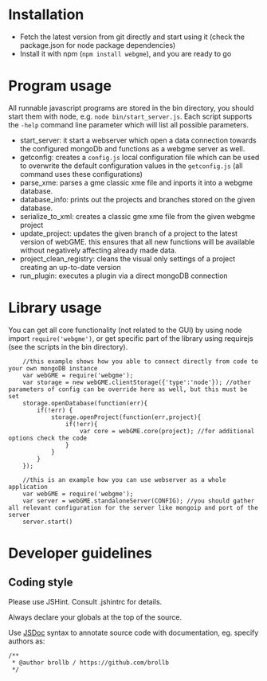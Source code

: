 # Installation

* Fetch the latest version from git directly and start using it (check the package.json for node package dependencies)
* Install it with npm (`npm install webgme`), and you are ready to go

# Program usage

All runnable javascript programs are stored in the bin directory, you should start them with node, e.g. `node bin/start_server.js`.
Each script supports the `-help` command line parameter which will list all possible parameters.

* start_server: it start a webserver which open a data connection towards the configured mongoDb and functions as a webgme server as well.
* getconfig: creates a `config.js` local configuration file which can be used to overwrite the default configuration values in the `getconfig.js` (all command uses these configurations)  
* parse_xme: parses a gme classic xme file and inports it into a webgme database.
* database_info: prints out the projects and branches stored on the given database.
* serialize_to_xml: creates a classic gme xme file from the given webgme project
* update_project: updates the given branch of a project to the latest version of webGME. this ensures that all new functions will be available without negatively affecting already made data.
* project_clean_registry: cleans the visual only settings of a project creating an up-to-date version
* run_plugin: executes a plugin via a direct mongoDB connection

# Library usage

You can get all core functionality (not related to the GUI) by using node import `require('webgme')`, or get specific part of the library 
using requirejs (see the scripts in the bin directory). 

```
    //this example shows how you able to connect directly from code to your own mongoDB instance
	var webGME = require('webgme');
	var storage = new webGME.clientStorage({'type':'node'}); //other parameters of config can be override here as well, but this must be set
	storage.openDatabase(function(err){
		if(!err) {
		    storage.openProject(function(err,project){
		        if(!err){
		            var core = webGME.core(project); //for additional options check the code
		        }
		    }
		}
	});
```
```
    //this is an example how you can use webserver as a whole application
    var webGME = require('webgme');
    var server = webGME.standaloneServer(CONFIG); //you should gather all relevant configuration for the server like mongoip and port of the server
    server.start()
```

# Developer guidelines

## Coding style

Please use JSHint. Consult .jshintrc for details.

Always declare your globals at the top of the source.

Use [JSDoc](http://en.wikipedia.org/wiki/JSDoc) syntax to annotate source code with documentation, eg. specify authors as:
```
/**
 * @author brollb / https://github.com/brollb
 */
```
